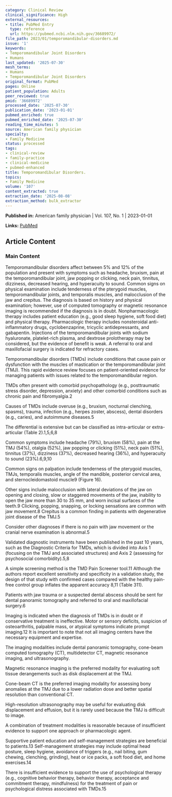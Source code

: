 ```yaml
---
category: Clinical Review
clinical_significance: High
external_resources:
- title: PubMed Entry
  type: reference
  url: https://pubmed.ncbi.nlm.nih.gov/36689972/
file_path: 2023/01/temporomandibular-disorders.md
issue: '1'
keywords:
- Temporomandibular Joint Disorders
- Humans
last_updated: '2025-07-30'
mesh_terms:
- Humans
- Temporomandibular Joint Disorders
original_format: PubMed
pages: Online
patient_population: Adults
peer_reviewed: true
pmid: '36689972'
processed_date: '2025-07-30'
publication_date: '2023-01-01'
pubmed_enriched: true
pubmed_enriched_date: '2025-07-30'
reading_time_minutes: 5
source: American family physician
specialty:
- Family Medicine
status: processed
tags:
- clinical-review
- family-practice
- clinical-medicine
- pubmed-enhanced
title: Temporomandibular Disorders.
topics:
- Family Medicine
volume: '107'
content_extracted: true
extraction_date: '2025-08-08'
extraction_method: bulk_extractor
---
```


**Published in:** American family physician | Vol. 107, No. 1 | 2023-01-01

**Links:** [PubMed](https://pubmed.ncbi.nlm.nih.gov/36689972/)


## Article Content


### Main Content


Temporomandibular disorders affect between 5% and 12% of the population and present with symptoms such as headache, bruxism, pain at the temporomandibular joint, jaw popping or clicking, neck pain, tinnitus, dizziness, decreased hearing, and hyperacuity to sound. Common signs on physical examination include tenderness of the pterygoid muscles, temporomandibular joints, and temporalis muscles, and malocclusion of the jaw and crepitus. The diagnosis is based on history and physical examination; however, use of computed tomography or magnetic resonance imaging is recommended if the diagnosis is in doubt. Nonpharmacologic therapy includes patient education (e.g., good sleep hygiene, soft food diet) and physical therapy. Pharmacologic therapy includes nonsteroidal anti-inflammatory drugs, cyclobenzaprine, tricyclic antidepressants, and gabapentin. Injections of the temporomandibular joints with sodium hyaluronate, platelet-rich plasma, and dextrose prolotherapy may be considered, but the evidence of benefit is weak. A referral to oral and maxillofacial surgery is indicated for refractory cases.

Temporomandibular disorders (TMDs) include conditions that cause pain or dysfunction with the muscles of mastication or the temporomandibular joint (TMJ). This rapid evidence review focuses on patient-oriented evidence for managing patients with issues related to the temporomandibular region.

TMDs often present with comorbid psychopathology (e.g., posttraumatic stress disorder, depression, anxiety) and other comorbid conditions such as chronic pain and fibromyalgia.2

Causes of TMDs include overuse (e.g., bruxism, nocturnal clenching, spasms), trauma, infection (e.g., herpes zoster, abscess), dental disorders (e.g., caries), and autoimmune diseases.5

The differential is extensive but can be classified as intra-articular or extra-articular (Table 2).1,5,6,8

Common symptoms include headache (79%), bruxism (58%), pain at the TMJ (54%), otalgia (52%), jaw popping or clicking (51%), neck pain (51%), tinnitus (37%), dizziness (37%), decreased hearing (36%), and hyperacuity to sound (23%).6,9,10

Common signs on palpation include tenderness of the pterygoid muscles, TMJs, temporalis muscles, angle of the mandible, posterior cervical area, and sternocleidomastoid muscle9 (Figure 16).

Other signs include malocclusion with lateral deviations of the jaw on opening and closing, slow or staggered movements of the jaw, inability to open the jaw more than 30 to 35 mm, and worn incisal surfaces of the teeth.9 Clicking, popping, snapping, or locking sensations are common with jaw movement.8 Crepitus is a common finding in patients with degenerative joint disease of the TMJ.5

Consider other diagnoses if there is no pain with jaw movement or the cranial nerve examination is abnormal.5

Validated diagnostic instruments have been published in the past 10 years, such as the Diagnostic Criteria for TMDs, which is divided into Axis 1 (focusing on the TMJ and associated structures) and Axis 2 (assessing for psychosocial comorbidity).5,8

A simple screening method is the TMD Pain Screener tool.11 Although the authors report excellent sensitivity and specificity in a validation study, the design of that study with confirmed cases compared with the healthy pain-free control group inflates the apparent accuracy 8,11 (Table 311).

Patients with jaw trauma or a suspected dental abscess should be sent for dental panoramic tomography and referred to oral and maxillofacial surgery.6

Imaging is indicated when the diagnosis of TMDs is in doubt or if conservative treatment is ineffective. Motor or sensory deficits, suspicion of osteoarthritis, palpable mass, or atypical symptoms indicate prompt imaging.12 It is important to note that not all imaging centers have the necessary equipment and expertise.

The imaging modalities include dental panoramic tomography, cone-beam computed tomography (CT), multidetector CT, magnetic resonance imaging, and ultrasonography.

Magnetic resonance imaging is the preferred modality for evaluating soft tissue derangements such as disk displacement at the TMJ.

Cone-beam CT is the preferred imaging modality for assessing bony anomalies at the TMJ due to a lower radiation dose and better spatial resolution than conventional CT.

High-resolution ultrasonography may be useful for evaluating disk displacement and effusion, but it is rarely used because the TMJ is difficult to image.

A combination of treatment modalities is reasonable because of insufficient evidence to support one approach or pharmacologic agent.

Supportive patient education and self-management strategies are beneficial to patients.13 Self-management strategies may include optimal head posture, sleep hygiene, avoidance of triggers (e.g., nail biting, gum chewing, clenching, grinding), heat or ice packs, a soft food diet, and home exercises.14

There is insufficient evidence to support the use of psychological therapy (e.g., cognitive behavior therapy, behavior therapy, acceptance and commitment therapy, mindfulness) for the treatment of pain or psychological distress associated with TMDs.15